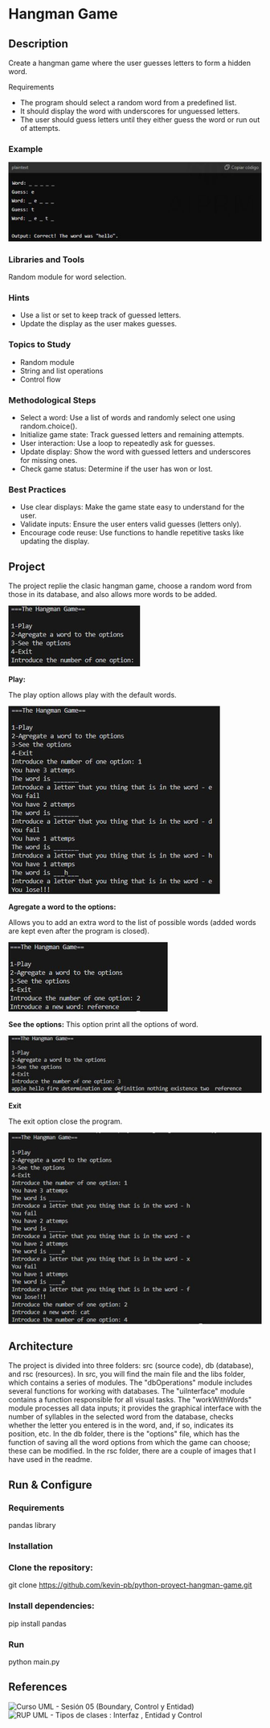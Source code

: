 # Hangman Game

## Description

Create a hangman game where the user guesses letters to form a hidden word.

Requirements
- The program should select a random word from a predefined list.
- It should display the word with underscores for unguessed letters.
- The user should guess letters until they either guess the word or run out of attempts.

### Example

![Example](./rsc/Captura.JPG)

### Libraries and Tools

Random module for word selection.

### Hints

- Use a list or set to keep track of guessed letters.
- Update the display as the user makes guesses.

### Topics to Study

- Random module
- String and list operations
- Control flow

### Methodological Steps
- Select a word: Use a list of words and randomly select one using random.choice().
- Initialize game state: Track guessed letters and remaining attempts.
- User interaction: Use a loop to repeatedly ask for guesses.
- Update display: Show the word with guessed letters and underscores for missing ones.
- Check game status: Determine if the user has won or lost.

### Best Practices

- Use clear displays: Make the game state easy to understand for the user.
- Validate inputs: Ensure the user enters valid guesses (letters only).
- Encourage code reuse: Use functions to handle repetitive tasks like updating the display.

## Project

The project replie the clasic hangman game, choose a random word from those in its database, and also allows more words to be added.

![Example](./rsc/Captura3.JPG)

**Play:**

The play option allows play with the default words.

![Example](./rsc/Captura2.JPG)

**Agregate a word to the options:**

Allows you to add an extra word to the list of possible words (added words are kept even after the program is closed).

![Example](./rsc/Captura1.JPG)

**See the options:**
This option print all the options of word.

![Example](./rsc/Captura4.JPG)

**Exit**

The exit option close the program.

![Example](./rsc/Captura5.JPG)

## Architecture

The project is divided into three folders: src (source code), db (database), and rsc (resources). In src, you will find the main file and the libs folder, which contains a series of modules. The "dbOperations" module includes several functions for working with databases. The "uiInterface" module contains a function responsible for all visual tasks. The "workWithWords" module processes all data inputs; it provides the graphical interface with the number of syllables in the selected word from the database, checks whether the letter you entered is in the word, and, if so, indicates its position, etc. In the db folder, there is the "options" file, which has the function of saving all the word options from which the game can choose; these can be modified. In the rsc folder, there are a couple of images that I have used in the readme.

## Run & Configure

### Requirements

pandas library

### Installation

### Clone the repository:

git clone https://github.com/kevin-pb/python-proyect-hangman-game.git

### Install dependencies:

pip install pandas

### Run

python main.py

## References

![Curso UML - Sesión 05 (Boundary, Control y Entidad)](https://www.youtube.com/watch?v=VDBhk5-erp0)
![RUP UML - Tipos de clases : Interfaz , Entidad y Control](https://www.youtube.com/watch?v=4d_fquQ9V2M)
